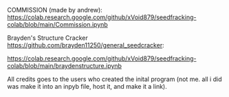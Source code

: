 
COMMISSION (made by andrew):
https://colab.research.google.com/github/xVoid879/seedfracking-colab/blob/main/Commission.ipynb

Brayden's Structure Cracker https://github.com/brayden11250/general_seedcracker:

https://colab.research.google.com/github/xVoid879/seedfracking-colab/blob/main/braydenstructure.ipynb


All credits goes to the users who created the inital program (not me. all i did was make it into an inpyb file, host it, and make it a link).
